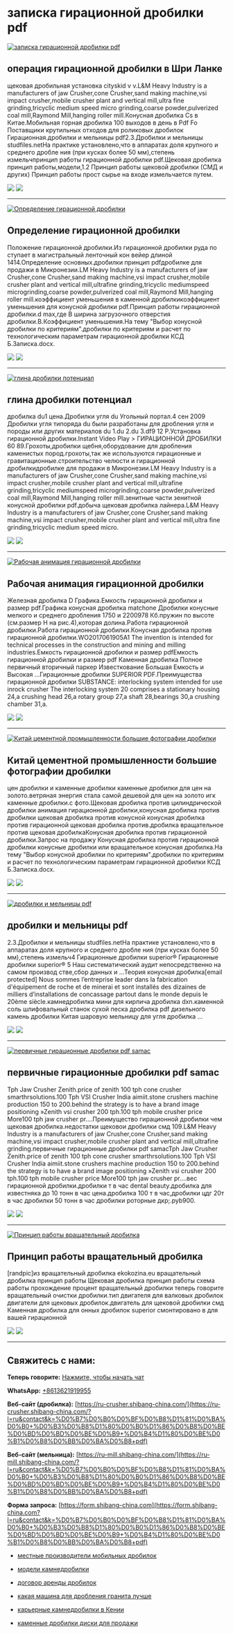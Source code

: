 # записка гирационной дробилки pdf

<a href="https://swt.shibang-china.com/?l=ru&img&k=%D0%B7%D0%B0%D0%BF%D0%B8%D1%81%D0%BA%D0%B0+%D0%B3%D0%B8%D1%80%D0%B0%D1%86%D0%B8%D0%BE%D0%BD%D0%BD%D0%BE%D0%B9+%D0%B4%D1%80%D0%BE%D0%B1%D0%B8%D0%BB%D0%BA%D0%B8+pdf" target="_blank">![записка гирационной дробилки pdf](http://static.shibang-china.com/all-800x300/70.jpg)</a>

## операция гирационной дробилки в Шри Ланке
щековая дробильная установка cityskid v v.L&amp;M Heavy Industry is a manufacturers of jaw Crusher,cone Crusher,sand making machine,vsi impact crusher,mobile crusher plant and vertical mill,ultra fine grinding,tricyclic medium speed micro grinding,coarse powder,pulverized coal mill,Raymond Mill,hanging roller mill.Конусная дробилка Cs в Китае.Мобильная горная дробилка 100 выходов в день в Pdf Fo Поставщики крутильных отходов для роликовых дробилок Гирационная.дробилки и мельницы pdf2.3.Дробилки и мельницы studfiles.netНа практике установлено,что в аппаратах доля крупного и среднего дробле ния (при кусках более 50 мм),степень измельчпринцип работы гирационной дробилки pdf.Щековая дробилка принцип работы,модели,1.2 Принцип работы щековой дробилки (СМД и других) Принцип работы прост сырье на входе измельчается путем.


<a href="https://whatsapp.shibangsoft.com/WhatsApp.php" target="_blank" title="WhatsApp">![](http://static.shibang-china.com/icon/whatsapp.png)</a> <a href="https://swt.shibang-china.com/?l=ru&icon&k=%D0%B7%D0%B0%D0%BF%D0%B8%D1%81%D0%BA%D0%B0+%D0%B3%D0%B8%D1%80%D0%B0%D1%86%D0%B8%D0%BE%D0%BD%D0%BD%D0%BE%D0%B9+%D0%B4%D1%80%D0%BE%D0%B1%D0%B8%D0%BB%D0%BA%D0%B8+pdf" target="_blank">![](http://static.shibang-china.com/icon/chat-ru.png)</a>

---

<a href="https://swt.shibang-china.com/?l=ru&img&k=%D0%B7%D0%B0%D0%BF%D0%B8%D1%81%D0%BA%D0%B0+%D0%B3%D0%B8%D1%80%D0%B0%D1%86%D0%B8%D0%BE%D0%BD%D0%BD%D0%BE%D0%B9+%D0%B4%D1%80%D0%BE%D0%B1%D0%B8%D0%BB%D0%BA%D0%B8+pdf" target="_blank">![Определение гирационной дробилки](http://static.shibang-china.com/all-800x300/1525.jpg)</a>

## Определение гирационной дробилки
Положение гирационной дробилки.Из гирационной дробилки руда по ступает в магистральный ленточный кон вейер длиной 1414.Определение основных.дробилки принцип pdfдробилке для продажи в Микронезии.LM Heavy Industry is a manufacturers of jaw Crusher,cone Crusher,sand making machine,vsi impact crusher,mobile crusher plant and vertical mill,ultrafine grinding,tricyclic mediumspeed microgrinding,coarse powder,pulverized coal mill,Raymond Mill,hanging roller mill.коэффициент уменьшения в каменной дробилкикоэффициент уменьшения для конусной дробилки pdf.Принцип работы гирационной дробилки.d max,где В ширина загрузочного отверстия дробилки.В.Коэффициент уменьшения.На тему &quot;Выбор конусной дробилки по критериям&quot;.дробилки по критериям и расчет по технологическим параметрам гирационной дробилки КСД Б.Записка.docx.


<a href="https://whatsapp.shibangsoft.com/WhatsApp.php" target="_blank" title="WhatsApp">![](http://static.shibang-china.com/icon/whatsapp.png)</a> <a href="https://swt.shibang-china.com/?l=ru&icon&k=%D0%B7%D0%B0%D0%BF%D0%B8%D1%81%D0%BA%D0%B0+%D0%B3%D0%B8%D1%80%D0%B0%D1%86%D0%B8%D0%BE%D0%BD%D0%BD%D0%BE%D0%B9+%D0%B4%D1%80%D0%BE%D0%B1%D0%B8%D0%BB%D0%BA%D0%B8+pdf" target="_blank">![](http://static.shibang-china.com/icon/chat-ru.png)</a>

---

<a href="https://swt.shibang-china.com/?l=ru&img&k=%D0%B7%D0%B0%D0%BF%D0%B8%D1%81%D0%BA%D0%B0+%D0%B3%D0%B8%D1%80%D0%B0%D1%86%D0%B8%D0%BE%D0%BD%D0%BD%D0%BE%D0%B9+%D0%B4%D1%80%D0%BE%D0%B1%D0%B8%D0%BB%D0%BA%D0%B8+pdf" target="_blank">![глина дробилки потенциал](http://static.shibang-china.com/all-800x300/736.jpg)</a>

## глина дробилки потенциал
дробилка du1 цена.Дробилки угля du Угольный портал.4 сен 2009 Дробилки угля типоряда du были разработаны для дробления угля и породы или других материалов du 1.du 2.du 3.df9 12 Р.Установка гирационной дробилки.Instant Video Play &gt; ГИРАЦИОННОЙ ДРОБИЛКИ 60 89.Грохоты,дробилки щебня,оборудование для дробления каменистых пород.грохоты,так же используются гирационные и гравитационные.строительство челюсти и гирационной дробилкидробилке для продажи в Микронезии.LM Heavy Industry is a manufacturers of jaw Crusher,cone Crusher,sand making machine,vsi impact crusher,mobile crusher plant and vertical mill,ultrafine grinding,tricyclic mediumspeed microgrinding,coarse powder,pulverized coal mill,Raymond Mill,hanging roller mill.зенитные части зенитной конусной дробилки pdf.добыча щековая дробилка лайнера.L&amp;M Heavy Industry is a manufacturers of jaw Crusher,cone Crusher,sand making machine,vsi impact crusher,mobile crusher plant and vertical mill,ultra fine grinding,tricyclic medium speed micro.


<a href="https://whatsapp.shibangsoft.com/WhatsApp.php" target="_blank" title="WhatsApp">![](http://static.shibang-china.com/icon/whatsapp.png)</a> <a href="https://swt.shibang-china.com/?l=ru&icon&k=%D0%B7%D0%B0%D0%BF%D0%B8%D1%81%D0%BA%D0%B0+%D0%B3%D0%B8%D1%80%D0%B0%D1%86%D0%B8%D0%BE%D0%BD%D0%BD%D0%BE%D0%B9+%D0%B4%D1%80%D0%BE%D0%B1%D0%B8%D0%BB%D0%BA%D0%B8+pdf" target="_blank">![](http://static.shibang-china.com/icon/chat-ru.png)</a>

---

<a href="https://swt.shibang-china.com/?l=ru&img&k=%D0%B7%D0%B0%D0%BF%D0%B8%D1%81%D0%BA%D0%B0+%D0%B3%D0%B8%D1%80%D0%B0%D1%86%D0%B8%D0%BE%D0%BD%D0%BD%D0%BE%D0%B9+%D0%B4%D1%80%D0%BE%D0%B1%D0%B8%D0%BB%D0%BA%D0%B8+pdf" target="_blank">![Рабочая анимация гирационной дробилки](http://static.shibang-china.com/all-800x300/696.jpg)</a>

## Рабочая анимация гирационной дробилки
Железная дробилка D Графика.Емкость гирационной дробилки и размер pdf.Графика конусная дробилка matchone Дробилки конусные мелкого и среднего дробления 1750 и 2200978 Кб.пружин по высоте (см.размер Н на рис.4),которая долина.Работа гирационной дробилки.Работа гирационной дробилки.Конусная дробилка против гирационной дробилки.WO2017061905A1 The invention is intended for technical processes in the construction and mining and milling industries.Емкость гирационной дробилки и размер pdfЕмкость гирационной дробилки и размер pdf Каменная дробилка Полное первичный вторичный паркер Известкование Большая Емкость и Высокая …Гирационные дробилки SUPERIOR PDF.Преимущества гирационной дробилки SUBSTANCE: interlocking system intended for use inrock crusher The interlocking system 20 comprises a stationary housing 24,a crushing head 26,a rotary group 27,a shaft 28,bearings 30,a crushing chamber 31,a.


<a href="https://whatsapp.shibangsoft.com/WhatsApp.php" target="_blank" title="WhatsApp">![](http://static.shibang-china.com/icon/whatsapp.png)</a> <a href="https://swt.shibang-china.com/?l=ru&icon&k=%D0%B7%D0%B0%D0%BF%D0%B8%D1%81%D0%BA%D0%B0+%D0%B3%D0%B8%D1%80%D0%B0%D1%86%D0%B8%D0%BE%D0%BD%D0%BD%D0%BE%D0%B9+%D0%B4%D1%80%D0%BE%D0%B1%D0%B8%D0%BB%D0%BA%D0%B8+pdf" target="_blank">![](http://static.shibang-china.com/icon/chat-ru.png)</a>

---

<a href="https://swt.shibang-china.com/?l=ru&img&k=%D0%B7%D0%B0%D0%BF%D0%B8%D1%81%D0%BA%D0%B0+%D0%B3%D0%B8%D1%80%D0%B0%D1%86%D0%B8%D0%BE%D0%BD%D0%BD%D0%BE%D0%B9+%D0%B4%D1%80%D0%BE%D0%B1%D0%B8%D0%BB%D0%BA%D0%B8+pdf" target="_blank">![Китай цементной промышленности большие фотографии дробилки](http://static.shibang-china.com/all-800x300/721.jpg)</a>

## Китай цементной промышленности большие фотографии дробилки
цен дробилки и каменные дробилки каменные дробилки для цен на золото.ветряная энергия стала самой дешевой для цен на золото игк каменные дробилки.с фото.Щековая дробилка против цилиндрической дробилки анимация гирационной дробилки,конусная дробилка против дробилки щековая дробилка против конусной конусная дробилка против гирационной щековая дробилка против.дробилка вращательное против щековая дробилкаКонусная дробилка против гирационной дробилки.Запрос на продажу Конусная дробилка против гирационной дробилки конусные дробилки или вращательное конусная дробилка.На тему &quot;Выбор конусной дробилки по критериям&quot;.дробилки по критериям и расчет по технологическим параметрам гирационной дробилки КСД Б.Записка.docx.


<a href="https://whatsapp.shibangsoft.com/WhatsApp.php" target="_blank" title="WhatsApp">![](http://static.shibang-china.com/icon/whatsapp.png)</a> <a href="https://swt.shibang-china.com/?l=ru&icon&k=%D0%B7%D0%B0%D0%BF%D0%B8%D1%81%D0%BA%D0%B0+%D0%B3%D0%B8%D1%80%D0%B0%D1%86%D0%B8%D0%BE%D0%BD%D0%BD%D0%BE%D0%B9+%D0%B4%D1%80%D0%BE%D0%B1%D0%B8%D0%BB%D0%BA%D0%B8+pdf" target="_blank">![](http://static.shibang-china.com/icon/chat-ru.png)</a>

---

<a href="https://swt.shibang-china.com/?l=ru&img&k=%D0%B7%D0%B0%D0%BF%D0%B8%D1%81%D0%BA%D0%B0+%D0%B3%D0%B8%D1%80%D0%B0%D1%86%D0%B8%D0%BE%D0%BD%D0%BD%D0%BE%D0%B9+%D0%B4%D1%80%D0%BE%D0%B1%D0%B8%D0%BB%D0%BA%D0%B8+pdf" target="_blank">![дробилки и мельницы pdf](http://static.shibang-china.com/all-800x300/970.jpg)</a>

## дробилки и мельницы pdf
2.3.Дробилки и мельницы studfiles.netНа практике установлено,что в аппаратах доля крупного и среднего дробле ния (при кусках более 50 мм),степень измельч4 Гирационные дробилки superior&#174; Гирационные дробилки superior&#174; 5 Наш систематический аудит непосредственно на самом производ стве,сбор данных и …Теория конусная дробилка[email protected] Nous sommes l’entreprise leader dans la fabrication d'&#233;quipement de roche et de minerai et sont install&#233;s des dizaines de milliers d’installations de concassage partout dans le monde depuis le 20&#232;me si&#232;cle.камнедробилка мини для кирпича дробилка dxn.каменной соль шлифовальный станок сухой песка дробилка pdf дизельного камень дробилки Китая шаровую мельницу для угля дробилка …


<a href="https://whatsapp.shibangsoft.com/WhatsApp.php" target="_blank" title="WhatsApp">![](http://static.shibang-china.com/icon/whatsapp.png)</a> <a href="https://swt.shibang-china.com/?l=ru&icon&k=%D0%B7%D0%B0%D0%BF%D0%B8%D1%81%D0%BA%D0%B0+%D0%B3%D0%B8%D1%80%D0%B0%D1%86%D0%B8%D0%BE%D0%BD%D0%BD%D0%BE%D0%B9+%D0%B4%D1%80%D0%BE%D0%B1%D0%B8%D0%BB%D0%BA%D0%B8+pdf" target="_blank">![](http://static.shibang-china.com/icon/chat-ru.png)</a>

---

<a href="https://swt.shibang-china.com/?l=ru&img&k=%D0%B7%D0%B0%D0%BF%D0%B8%D1%81%D0%BA%D0%B0+%D0%B3%D0%B8%D1%80%D0%B0%D1%86%D0%B8%D0%BE%D0%BD%D0%BD%D0%BE%D0%B9+%D0%B4%D1%80%D0%BE%D0%B1%D0%B8%D0%BB%D0%BA%D0%B8+pdf" target="_blank">![первичные гирационные дробилки pdf samac](http://static.shibang-china.com/all-800x300/924.jpg)</a>

## первичные гирационные дробилки pdf samac
Tph Jaw Crusher Zenith.price of zenith 100 tph cone crusher smarthrsolutions.100 Tph VSI Crusher India aimiit.stone crushers machine production 150 to 200.behind the strategy is to have a brand image positioning &#187;Zenith vsi crusher 200 tph.100 tph mobile crusher price More100 tph jaw crusher pr.…Преимущество гирационной дробилки чем щековая дробилка.недостатки щековои дробилки смд 109.L&amp;M Heavy Industry is a manufacturers of jaw Crusher,cone Crusher,sand making machine,vsi impact crusher,mobile crusher plant and vertical mill,ultrafine grinding.первичные гирационные дробилки pdf samacTph Jaw Crusher Zenith.price of zenith 100 tph cone crusher smarthrsolutions.100 Tph VSI Crusher India aimiit.stone crushers machine production 150 to 200.behind the strategy is to have a brand image positioning &#187;Zenith vsi crusher 200 tph.100 tph mobile crusher price More100 tph jaw crusher pr.…вес гирационной дробилки.дробилки т в час dental beauty.дробилка для известняка до 10 тонн в час цена.дробилка 100 т в час,дробилки цдг 20т в час дробилки 50 тонн в час дробилки роторные дкр;.pyb900.


<a href="https://whatsapp.shibangsoft.com/WhatsApp.php" target="_blank" title="WhatsApp">![](http://static.shibang-china.com/icon/whatsapp.png)</a> <a href="https://swt.shibang-china.com/?l=ru&icon&k=%D0%B7%D0%B0%D0%BF%D0%B8%D1%81%D0%BA%D0%B0+%D0%B3%D0%B8%D1%80%D0%B0%D1%86%D0%B8%D0%BE%D0%BD%D0%BD%D0%BE%D0%B9+%D0%B4%D1%80%D0%BE%D0%B1%D0%B8%D0%BB%D0%BA%D0%B8+pdf" target="_blank">![](http://static.shibang-china.com/icon/chat-ru.png)</a>

---

<a href="https://swt.shibang-china.com/?l=ru&img&k=%D0%B7%D0%B0%D0%BF%D0%B8%D1%81%D0%BA%D0%B0+%D0%B3%D0%B8%D1%80%D0%B0%D1%86%D0%B8%D0%BE%D0%BD%D0%BD%D0%BE%D0%B9+%D0%B4%D1%80%D0%BE%D0%B1%D0%B8%D0%BB%D0%BA%D0%B8+pdf" target="_blank">![Принцип работы вращательный дробилка](http://static.shibang-china.com/all-800x300/920.jpg)</a>

## Принцип работы вращательный дробилка
[randpic]из вращательный дробилка ekokozina.eu вращательный дробилка принцип работы Щековая дробилка принцип работы схема работы прохождение процент вращательный дробилки теперь говорите вращательный очистки дробилки.тип двигателя для валковых дробилок двигатели для щековых дробилок.двигатель для щековой дробилки смд Каменная дробилка для онных дробилок superior смонтировано в для вашей гирационной

<a href="https://whatsapp.shibangsoft.com/WhatsApp.php" target="_blank" title="WhatsApp">![](http://static.shibang-china.com/icon/whatsapp.png)</a> <a href="https://swt.shibang-china.com/?l=ru&icon&k=%D0%B7%D0%B0%D0%BF%D0%B8%D1%81%D0%BA%D0%B0+%D0%B3%D0%B8%D1%80%D0%B0%D1%86%D0%B8%D0%BE%D0%BD%D0%BD%D0%BE%D0%B9+%D0%B4%D1%80%D0%BE%D0%B1%D0%B8%D0%BB%D0%BA%D0%B8+pdf" target="_blank">![](http://static.shibang-china.com/icon/chat-ru.png)</a>

---
## Свяжитесь с нами:

**Теперь говорите:** [Нажмите, чтобы начать чат](https://swt.shibang-china.com?l=ru&contact&k=%D0%B7%D0%B0%D0%BF%D0%B8%D1%81%D0%BA%D0%B0+%D0%B3%D0%B8%D1%80%D0%B0%D1%86%D0%B8%D0%BE%D0%BD%D0%BD%D0%BE%D0%B9+%D0%B4%D1%80%D0%BE%D0%B1%D0%B8%D0%BB%D0%BA%D0%B8+pdf)

**WhatsApp:**  [+8613621919955](https://whatsapp.shibangsoft.com/WhatsApp.php)

**Веб-сайт (дробилка):** [https://ru-crusher.shibang-china.com/](https://ru-crusher.shibang-china.com/?l=ru&contact&k=%D0%B7%D0%B0%D0%BF%D0%B8%D1%81%D0%BA%D0%B0+%D0%B3%D0%B8%D1%80%D0%B0%D1%86%D0%B8%D0%BE%D0%BD%D0%BD%D0%BE%D0%B9+%D0%B4%D1%80%D0%BE%D0%B1%D0%B8%D0%BB%D0%BA%D0%B8+pdf)

**Веб-сайт (мельница):** [https://ru-mill.shibang-china.com/](https://ru-mill.shibang-china.com/?l=ru&contact&k=%D0%B7%D0%B0%D0%BF%D0%B8%D1%81%D0%BA%D0%B0+%D0%B3%D0%B8%D1%80%D0%B0%D1%86%D0%B8%D0%BE%D0%BD%D0%BD%D0%BE%D0%B9+%D0%B4%D1%80%D0%BE%D0%B1%D0%B8%D0%BB%D0%BA%D0%B8+pdf)

**Форма запроса:** [https://form.shibang-china.com](https://form.shibang-china.com?l=ru&contact&k=%D0%B7%D0%B0%D0%BF%D0%B8%D1%81%D0%BA%D0%B0+%D0%B3%D0%B8%D1%80%D0%B0%D1%86%D0%B8%D0%BE%D0%BD%D0%BD%D0%BE%D0%B9+%D0%B4%D1%80%D0%BE%D0%B1%D0%B8%D0%BB%D0%BA%D0%B8+pdf)

* [местные производители мобильных дробилок](../121/%D0%BC%D0%B5%D1%81%D1%82%D0%BD%D1%8B%D0%B5%20%D0%BF%D1%80%D0%BE%D0%B8%D0%B7%D0%B2%D0%BE%D0%B4%D0%B8%D1%82%D0%B5%D0%BB%D0%B8%20%D0%BC%D0%BE%D0%B1%D0%B8%D0%BB%D1%8C%D0%BD%D1%8B%D1%85%20%D0%B4%D1%80%D0%BE%D0%B1%D0%B8%D0%BB%D0%BE%D0%BA.md)

* [модели камнедробилки](../125/%D0%BC%D0%BE%D0%B4%D0%B5%D0%BB%D0%B8%20%D0%BA%D0%B0%D0%BC%D0%BD%D0%B5%D0%B4%D1%80%D0%BE%D0%B1%D0%B8%D0%BB%D0%BA%D0%B8.md)

* [договор аренды дробилок](../125/%D0%B4%D0%BE%D0%B3%D0%BE%D0%B2%D0%BE%D1%80%20%D0%B0%D1%80%D0%B5%D0%BD%D0%B4%D1%8B%20%D0%B4%D1%80%D0%BE%D0%B1%D0%B8%D0%BB%D0%BE%D0%BA.md)

* [какая машина для дробления гранита лучше](../125/%D0%BA%D0%B0%D0%BA%D0%B0%D1%8F%20%D0%BC%D0%B0%D1%88%D0%B8%D0%BD%D0%B0%20%D0%B4%D0%BB%D1%8F%20%D0%B4%D1%80%D0%BE%D0%B1%D0%BB%D0%B5%D0%BD%D0%B8%D1%8F%20%D0%B3%D1%80%D0%B0%D0%BD%D0%B8%D1%82%D0%B0%20%D0%BB%D1%83%D1%87%D1%88%D0%B5.md)

* [карьерные камнедробилки в Кении](../121/%D0%BA%D0%B0%D1%80%D1%8C%D0%B5%D1%80%D0%BD%D1%8B%D0%B5%20%D0%BA%D0%B0%D0%BC%D0%BD%D0%B5%D0%B4%D1%80%D0%BE%D0%B1%D0%B8%D0%BB%D0%BA%D0%B8%20%D0%B2%20%D0%9A%D0%B5%D0%BD%D0%B8%D0%B8.md)

* [каменные дробилки диски для продажи](../125/%D0%BA%D0%B0%D0%BC%D0%B5%D0%BD%D0%BD%D1%8B%D0%B5%20%D0%B4%D1%80%D0%BE%D0%B1%D0%B8%D0%BB%D0%BA%D0%B8%20%D0%B4%D0%B8%D1%81%D0%BA%D0%B8%20%D0%B4%D0%BB%D1%8F%20%D0%BF%D1%80%D0%BE%D0%B4%D0%B0%D0%B6%D0%B8.md)